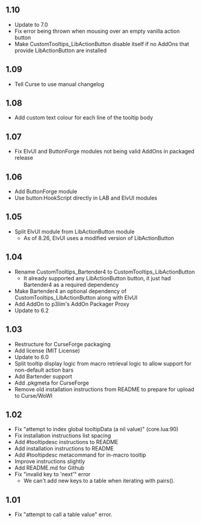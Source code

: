 ## 1.10
- Update to 7.0
- Fix error being thrown when mousing over an empty vanilla action button
- Make CustomTooltips_LibActionButton disable itself if no AddOns that provide LibActionButton are installed

## 1.09
- Tell Curse to use manual changelog

## 1.08
- Add custom text colour for each line of the tooltip body

## 1.07
- Fix ElvUI and ButtonForge modules not being valid AddOns in packaged release

## 1.06
- Add ButtonForge module
- Use button:HookScript directly in LAB and ElvUI modules

## 1.05
- Split ElvUI module from LibActionButton module
	- As of 8.26, ElvUI uses a modified version of LibActionButton

## 1.04
- Rename CustomTooltips_Bartender4 to CustomTooltips_LibActionButton
    - It already supported any LibActionButton button, it just had Bartender4 as a required dependency
- Make Bartender4 an optional dependency of CustomTooltips_LibActionButton along with ElvUI
- Add AddOn to p3lim's AddOn Packager Proxy
- Update to 6.2

## 1.03
- Restructure for CurseForge packaging
- Add license (MIT License)
- Update to 6.0
- Split tooltip display logic from macro retrieval logic to allow support for non-default action bars
- Add Bartender support
- Add .pkgmeta for CurseForge
- Remove old installation instructions from README to prepare for upload to Curse/WoWI

## 1.02
- Fix "attempt to index global tooltipData (a nil value)" (core.lua:90)
- Fix installation instructions list spacing
- Add #tooltipdesc instructions to README
- Add installation instructions to README
- Add #tooltipdesc metacommand for in-macro tooltip
- Improve instructions slightly
- Add README.md for Github
- Fix "invalid key to 'next'" error
    - We can't add new keys to a table when iterating with pairs().

## 1.01
- Fix "attempt to call a table value" error.